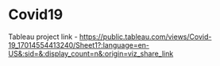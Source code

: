 # Covid19
Tableau project link - https://public.tableau.com/views/Covid-19_17014554413240/Sheet1?:language=en-US&:sid=&:display_count=n&:origin=viz_share_link
